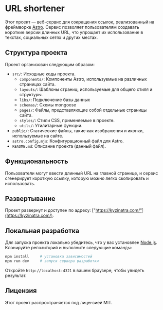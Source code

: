 # URL shortener

Этот проект — веб-сервис для сокращения ссылок, реализованный на фреймворке [Astro](https://astro.build/). Сервис позволяет пользователям создавать короткие версии длинных URL, что упрощает их использование в текстах, социальных сетях и других местах.

## Структура проекта

Проект организован следующим образом:

- `src/`: Исходные коды проекта.
  - `components/`: Компоненты Astro, используемые на различных страницах сайта.
  - `layouts/`: Шаблоны страниц, используемые для общего стиля и структуры.
  - `libs/`: Подключение базы данных
  - `schemas/`: Схемы mongoose
  - `pages/`: Файлы, представляющие собой отдельные страницы сайта.
  - `styles/`: Стили CSS, применяемые в проекте.
  - `utils/`: Утилитарные функции.
- `public/`: Статические файлы, такие как изображения и иконки, используемые на сайте.
- `astro.config.mjs`: Конфигурационный файл для Astro.
- `README.md`: Описание проекта (данный файл).

## Функциональность

Пользователи могут ввести длинный URL на главной странице, и сервис сгенерирует короткую ссылку, которую можно легко скопировать и использовать.

## Развертывание

Проект развернут и доступен по адресу: ["https://kyzinatra.com/"](https://kyzinatra.com/).

## Локальная разработка

Для запуска проекта локально убедитесь, что у вас установлен [Node.js](https://nodejs.org/). Клонируйте репозиторий и выполните следующие команды:

```bash
npm install     # установка зависимостей
npm run dev     # запуск сервера разработки
```

Откройте `http://localhost:4321` в вашем браузере, чтобы увидеть результат.

## Лицензия

Этот проект распространяется под лицензией MIT.
